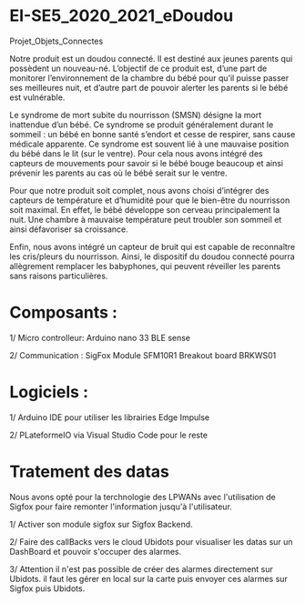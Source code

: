 # EI-SE5_2020_2021_eDoudou
Projet_Objets_Connectes

Notre produit est un doudou connecté. Il est destiné aux jeunes parents qui possèdent un nouveau-né. L’objectif de ce produit est, d’une part de monitorer l’environnement de la chambre du bébé pour qu’il puisse passer ses meilleures nuit, et d’autre part de pouvoir alerter les parents si le bébé est vulnérable.

Le syndrome de mort subite du nourrisson (SMSN) désigne la mort inattendue d’un bébé. Ce syndrome se produit généralement durant le sommeil : un bébé en bonne santé s’endort et cesse de respirer, sans cause médicale apparente. Ce syndrome est souvent lié à une mauvaise position du bébé dans le lit (sur le ventre). Pour cela nous avons intégré des capteurs de mouvements pour savoir si le bébé bouge beaucoup et ainsi prévenir les parents au cas où le bébé serait sur le ventre.

Pour que notre produit soit complet, nous avons choisi d’intégrer des capteurs de température et d’humidité pour que le bien-être du nourrisson soit maximal. En effet, le bébé développe son cerveau principalement la nuit. Une chambre à mauvaise température peut troubler son sommeil et ainsi défavoriser sa croissance.

Enfin, nous avons intégré un capteur de bruit qui est capable de reconnaître les cris/pleurs du nourrisson. Ainsi, le dispositif du doudou connecté pourra allègrement remplacer les babyphones, qui peuvent réveiller les parents sans raisons particulières.


# Composants :
1/ Micro controlleur: Arduino nano 33 BLE sense

2/ Communication : SigFox Module SFM10R1 Breakout board BRKWS01

# Logiciels :
1/ Arduino IDE pour utiliser les librairies Edge Impulse

2/ PLateformeIO via Visual Studio Code pour le reste

# Tratement des datas
Nous avons opté pour la terchnologie des LPWANs avec l'utilisation de Sigfox pour faire remonter l'information jusqu'à l'utilisateur.

1/ Activer son module sigfox sur Sigfox Backend.

2/ Faire des callBacks vers le cloud Ubidots pour visualiser les datas sur un DashBoard et pouvoir s'occuper des alarmes.

3/ Attention il n'est pas possible de créer des alarmes directement sur Ubidots. il faut les gérer en local sur la carte puis envoyer ces alarmes sur Sigfox puis Ubidots.
